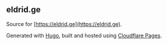 ## eldrid.ge ##

Source for [https://eldrid.ge](https://eldrid.ge).

Generated with [Hugo](https://gohugo.io/), built and hosted using [Cloudflare Pages](https://pages.cloudflare.com/).